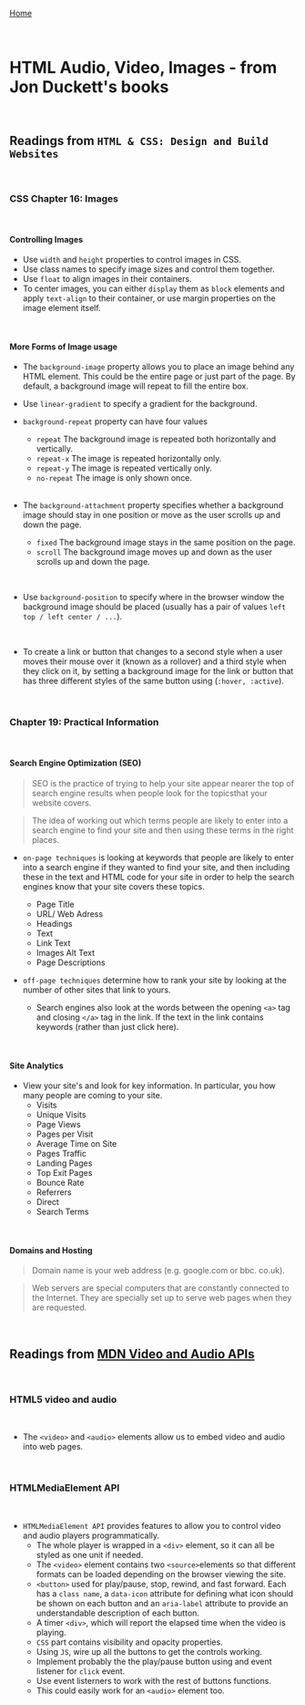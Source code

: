 [Home](README.md)

<br>

# HTML Audio, Video, Images - from Jon Duckett's books

<br>

## Readings from `HTML & CSS: Design and Build Websites`

<br>

### CSS Chapter 16: Images

<br>

#### Controlling Images

- Use `width` and `height` properties to control images in CSS.
- Use class names to specify image sizes and control them together.
- Use `float` to align images in their containers.
- To center images, you can either `display` them as `block` elements and apply `text-align` to their container, or use margin properties on the image element itself.

<br>

#### More Forms of Image usage

- The `background-image` property allows you to place an image behind any HTML element. This could be the entire page or just part of the page. By default, a background image will repeat to fill the entire box.
- Use `linear-gradient` to specify a gradient for the background.
- `background-repeat` property can have four values
  - `repeat` The background image is repeated both horizontally and vertically.
  - `repeat-x` The image is repeated horizontally only.
  - `repeat-y` The image is repeated vertically only.
  - `no-repeat` The image is only shown once.

  <br>

- The `background-attachment` property specifies whether a background image should stay in one position or move as the user scrolls up and down the page.
  - `fixed` The background image stays in the same position on the page.
  - `scroll` The background image moves up and down as the user scrolls up and down the page.

<br>

- Use `background-position` to specify where in the browser window the background image should be placed (usually has a pair of values `left top / left center / ...`).

<br>

- To create a link or button that changes to a second style when a user moves their mouse over it (known as a rollover) and a third style when they click on it, by setting a background image for the link or button that has three different styles of the same button using (`:hover, :active`).

<br>

### Chapter 19: Practical Information

<br>

#### Search Engine Optimization (SEO)

> SEO is the practice of trying to help your site appear nearer the top of search engine results when people look for the topicsthat your website covers.

> The idea of working out which terms people are likely to enter into a search engine to find your site and then using these terms in the right places.

- `on-page techniques` is looking at keywords that people are likely to enter into a search engine if they wanted to find your site, and then including these in the text and HTML code for your site in order to help the search engines know that your site covers these topics.
  - Page Title
  - URL/ Web Adress
  - Headings
  - Text
  - Link Text
  - Images Alt Text
  - Page Descriptions

- `off-page techniques` determine how to rank your site by looking at the number of other sites that link to yours.
  - Search engines also look at the
    words between the opening `<a>` tag and closing `</a>` tag in the link. If the text in the link contains keywords (rather than just click here).

<br>

#### Site Analytics

- View your site's and look for key information. In particular, you how many people are coming to your site.
  - Visits
  - Unique Visits
  - Page Views
  - Pages per Visit
  - Average Time on Site
  - Pages Traffic
  - Landing Pages
  - Top Exit Pages
  - Bounce Rate
  - Referrers
  - Direct
  - Search Terms

<br>

#### Domains and Hosting

> Domain name is your web address (e.g. google.com or bbc. co.uk).

> Web servers are special computers that are constantly connected to the Internet. They are specially set up to serve web pages when they are requested.

<br>

## Readings from [MDN Video and Audio APIs](https://developer.mozilla.org/en-US/docs/Learn/JavaScript/Client-side_web_APIs/Video_and_audio_APIs)

<br>

### HTML5 video and audio

<br>

- The `<video>` and `<audio>` elements allow us to embed video and audio into web pages.

<br>

###  HTMLMediaElement API

<br>

- `HTMLMediaElement API` provides features to allow you to control video and audio players programmatically.
  - The whole player is wrapped in a `<div>` element, so it can all be styled as one unit if needed.
  - The `<video>` element contains two `<source>`elements so that different formats can be loaded depending on the browser viewing the site.
  - `<button>` used for play/pause, stop, rewind, and fast forward. Each has a `class name`, a `data-icon` attribute for defining what icon should be shown on each button and an `aria-label` attribute to provide an understandable description of each button.
  - A timer `<div>`, which will report the elapsed time when the video is playing.
  - `CSS` part contains visibility and opacity properties.
  - Using `JS`, wire up all the buttons to get the controls working.
  - Implement probably the the play/pause button using and event listener for `click` event.
  - Use event listerners to work with the rest of buttons functions.
  - This could easily work for an `<audio>` element too.
